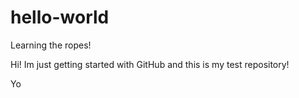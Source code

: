 # hello-world
Learning the ropes!

Hi! Im just getting started with GitHub and this is my test repository!

Yo
